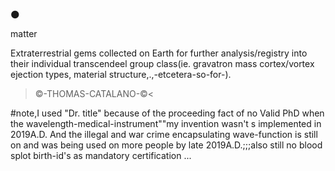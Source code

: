 🌑


matter




Extraterrestrial gems collected on Earth for further analysis/registry into their individual 
transcendeel group class(ie. gravatron mass cortex/vortex ejection types,
material structure,.,-etcetera-so-for-).


>©-THOMAS-CATALANO-©<

#note,I used "Dr. title" because of the proceeding fact of no Valid PhD when the wavelength-medical-instrument""my invention wasn't s implemented in 2019A.D. And the illegal and war crime encapsulating wave-function is still on and was being used on more people by late 2019A.D.;;;also still no blood splot birth-id's as mandatory certification ...


